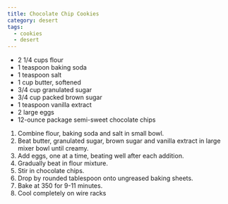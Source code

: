 ```yaml
---
title: Chocolate Chip Cookies
category: desert
tags:
  - cookies
  - desert
---
```


- 2 1/4 cups flour
- 1 teaspoon baking soda
- 1 teaspoon salt
- 1 cup butter, softened
- 3/4 cup granulated sugar
- 3/4 cup packed brown sugar
- 1 teaspoon vanilla extract
- 2 large eggs
- 12-ounce package semi-sweet chocolate chips

1. Combine flour, baking soda and salt in small bowl.
2. Beat butter, granulated sugar, brown sugar and vanilla extract in large mixer bowl until creamy.
3. Add eggs, one at a time, beating well after each addition.
4. Gradually beat in flour mixture.
5. Stir in chocolate chips.
6. Drop by rounded tablespoon onto ungreased baking sheets.
7. Bake at 350 for 9-11 minutes.
8. Cool completely on wire racks
